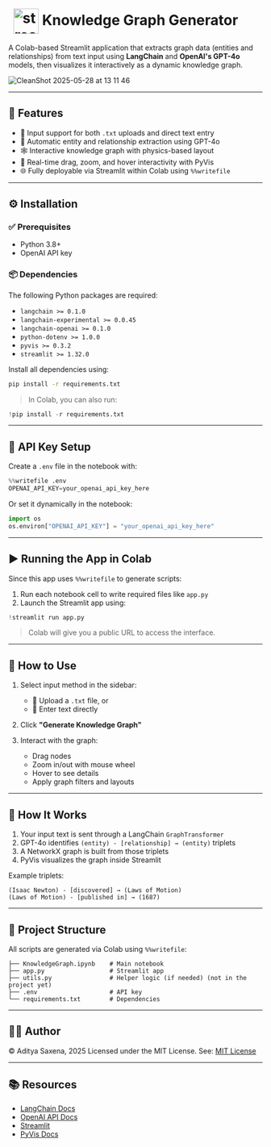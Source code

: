 # <img src="https://github.com/user-attachments/assets/0ee677be-e7c0-40df-9aaa-9d078b5e3ce5" alt="streamlit" style="height: 50px; vertical-align: middle; margin-left: 10px;"> Knowledge Graph Generator

A Colab-based Streamlit application that extracts graph data (entities and relationships) from text input using **LangChain** and **OpenAI's GPT-4o** models, then visualizes it interactively as a dynamic knowledge graph.

![CleanShot 2025-05-28 at 13 11 46](https://github.com/user-attachments/assets/4fef9158-8dd8-432d-bb8a-b53953a82c6c)

---

## 🚀 Features

- 📂 Input support for both `.txt` uploads and direct text entry  
- 🧠 Automatic entity and relationship extraction using GPT-4o  
- 🕸️ Interactive knowledge graph with physics-based layout  
- 🔄 Real-time drag, zoom, and hover interactivity with PyVis  
- 🌐 Fully deployable via Streamlit within Colab using `%%writefile`  

---

## ⚙️ Installation

### ✅ Prerequisites

- Python 3.8+
- OpenAI API key

### 📦 Dependencies

The following Python packages are required:

- `langchain >= 0.1.0`
- `langchain-experimental >= 0.0.45`
- `langchain-openai >= 0.1.0`
- `python-dotenv >= 1.0.0`
- `pyvis >= 0.3.2`
- `streamlit >= 1.32.0`

Install all dependencies using:

```bash
pip install -r requirements.txt
````

> In Colab, you can also run:

```python
!pip install -r requirements.txt
```

---

## 🔐 API Key Setup

Create a `.env` file in the notebook with:

```python
%%writefile .env
OPENAI_API_KEY=your_openai_api_key_here
```

Or set it dynamically in the notebook:

```python
import os
os.environ["OPENAI_API_KEY"] = "your_openai_api_key_here"
```

---

## ▶️ Running the App in Colab

Since this app uses `%%writefile` to generate scripts:

1. Run each notebook cell to write required files like `app.py`
2. Launch the Streamlit app using:

```python
!streamlit run app.py
```

> Colab will give you a public URL to access the interface.

---

## 🧠 How to Use

1. Select input method in the sidebar:

   * 📄 Upload a `.txt` file, or
   * 📝 Enter text directly
2. Click **"Generate Knowledge Graph"**
3. Interact with the graph:

   * Drag nodes
   * Zoom in/out with mouse wheel
   * Hover to see details
   * Apply graph filters and layouts

---

## 🧪 How It Works

1. Your input text is sent through a LangChain `GraphTransformer`
2. GPT-4o identifies `(entity) - [relationship] → (entity)` triplets
3. A NetworkX graph is built from those triplets
4. PyVis visualizes the graph inside Streamlit

Example triplets:

```
(Isaac Newton) - [discovered] → (Laws of Motion)  
(Laws of Motion) - [published in] → (1687)
```

---

## 📁 Project Structure

All scripts are generated via Colab using `%%writefile`:

```
├── KnowledgeGraph.ipynb    # Main notebook
├── app.py                  # Streamlit app
├── utils.py                # Helper logic (if needed) (not in the project yet)
├── .env                    # API key
└── requirements.txt        # Dependencies
```

---

## 🧑‍💻 Author

© Aditya Saxena, 2025
Licensed under the MIT License.
See: [MIT License](https://opensource.org/licenses/MIT)

---

## 📚 Resources

* [LangChain Docs](https://docs.langchain.com/)
* [OpenAI API Docs](https://platform.openai.com/docs)
* [Streamlit](https://docs.streamlit.io/)
* [PyVis Docs](https://pyvis.readthedocs.io/)



